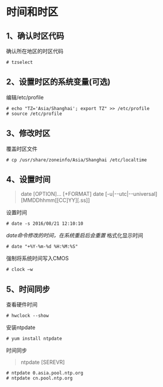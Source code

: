 # 时间和时区

## 1、确认时区代码

确认所在地区的时区代码
````
# tzselect
````

## 2、设置时区的系统变量(可选)

编辑/etc/profile
````
# echo "TZ='Asia/Shanghai'; export TZ" >> /etc/profile
# source /etc/profile
````

## 3、修改时区

覆盖时区文件
````
# cp /usr/share/zoneinfo/Asia/Shanghai /etc/localtime
````

## 4、设置时间

 > date [OPTION]... [+FORMAT]
 > date [-u|--utc|--universal] [MMDDhhmm[[CC]YY][.ss]]

设置时间
````
# date -s 2016/08/21 12:10:10
````
_date命令修改的时间，在系统重启后会重置_
格式化显示时间
````
# date "+%Y-%m-%d %H:%M:%S"
````
强制将系统时间写入CMOS
````
# clock –w
````

## 5、时间同步

查看硬件时间
````
# hwclock --show
````

安装ntpdate
````
# yum install ntpdate
````
时间同步

 > ntpdate [SEREVR]

````
# ntpdate 0.asia.pool.ntp.org
# ntpdate cn.pool.ntp.org
````
